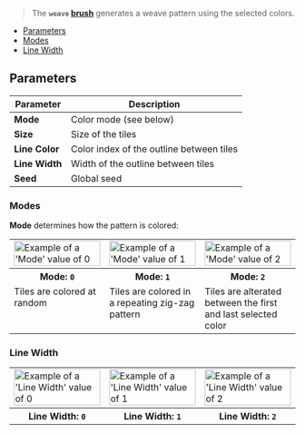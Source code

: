 > The **`weave` [brush](Brush-Shaders)** generates a weave pattern using the selected colors.

<!-- TOC -->
- [Parameters](#parameters)
- [Modes](#modes)
- [Line Width](#line-width)

## Parameters

Parameter | Description
--------- | -----------
**Mode** | Color mode (see below)
**Size** | Size of the tiles
**Line Color** | Color index of the outline between tiles
**Line Width** | Width of the outline between tiles
**Seed** | Global seed

### Modes

**Mode** determines how the pattern is colored:

<!-- SAMPLE weave modes 3 -->
<table>
	<tr>
		<td width="33.33%"><img width="100%" src="https://s3.amazonaws.com/misc.lachlanmcdonald.com/magicavoxel-shaders/0.11.0/weave_mode_0.png" alt="Example of a 'Mode' value of 0"></td>
		<td width="33.33%"><img width="100%" src="https://s3.amazonaws.com/misc.lachlanmcdonald.com/magicavoxel-shaders/0.11.0/weave_mode_1.png" alt="Example of a 'Mode' value of 1"></td>
		<td width="33.33%"><img width="100%" src="https://s3.amazonaws.com/misc.lachlanmcdonald.com/magicavoxel-shaders/0.11.0/weave_mode_2.png" alt="Example of a 'Mode' value of 2"></td>
	</tr>
	<tr>
		<th>Mode: <code>0</code></th>
		<th>Mode: <code>1</code></th>
		<th>Mode: <code>2</code></th>
	</tr>
	<tr>
		<td valign="top">Tiles are colored at random</td>
		<td valign="top">Tiles are colored in a repeating zig-zag pattern</td>
		<td valign="top">Tiles are alterated between the first and last selected color</td>
	</tr>
</table>
<!-- END -->

### Line Width

<!-- SAMPLE weave line_widths 3 -->
<table>
	<tr>
		<td width="33.33%"><img width="100%" src="https://s3.amazonaws.com/misc.lachlanmcdonald.com/magicavoxel-shaders/0.11.0/weave_line_width_0.png" alt="Example of a 'Line Width' value of 0"></td>
		<td width="33.33%"><img width="100%" src="https://s3.amazonaws.com/misc.lachlanmcdonald.com/magicavoxel-shaders/0.11.0/weave_line_width_1.png" alt="Example of a 'Line Width' value of 1"></td>
		<td width="33.33%"><img width="100%" src="https://s3.amazonaws.com/misc.lachlanmcdonald.com/magicavoxel-shaders/0.11.0/weave_line_width_2.png" alt="Example of a 'Line Width' value of 2"></td>
	</tr>
	<tr>
		<th>Line Width: <code>0</code></th>
		<th>Line Width: <code>1</code></th>
		<th>Line Width: <code>2</code></th>
	</tr>
</table>
<!-- END -->
